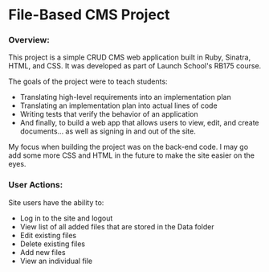 # File-Based CMS Project

### Overview:

This project is a simple CRUD CMS web application built in Ruby, Sinatra, HTML, and CSS. It was developed as part of Launch School's RB175 course.

The goals of the project were to teach students:

* Translating high-level requirements into an implementation plan
* Translating an implementation plan into actual lines of code
* Writing tests that verify the behavior of an application
* And finally, to build a web app that allows users to view, edit, and create documents... as well as signing in and out of the site.

My focus when building the project was on the back-end code. I may go add some more CSS and HTML in the future to make the site easier on the eyes.

### User Actions:

Site users have the ability to:

* Log in to the site and logout
* View list of all added files that are stored in the Data folder
* Edit existing files
* Delete existing files
* Add new files
* View an individual file

